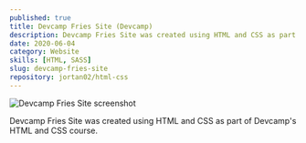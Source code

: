 ```yaml
---
published: true
title: Devcamp Fries Site (Devcamp)
description: Devcamp Fries Site was created using HTML and CSS as part of Devcamp's HTML and CSS course.
date: 2020-06-04
category: Website
skills: [HTML, SASS]
slug: devcamp-fries-site
repository: jortan02/html-css
---
```


![Devcamp Fries Site screenshot](/images/portfolio/Devcamp_Fries.png)

Devcamp Fries Site was created using HTML and CSS as part of Devcamp's HTML and CSS course.
